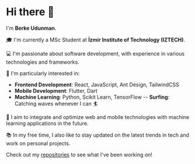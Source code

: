 # Hi there 👋

I'm **Berke Udunman**.

🎓 I'm currently a MSc Student at **İzmir Institute of Technology (IZTECH)**.

💻 I'm passionate about software development, with experience in various technologies and frameworks.

🌱 I'm particularly interested in:

- **Frontend Development**: React, JavaScript, Ant Design, TailwindCSS
- **Mobile Development**: Flutter, Dart
- **Machine Learning**: Python, Scikit Learn, TensorFlow
-- **Surfing**: Catching waves whenever I can 🏄

🚀 I aim to integrate and optimize web and mobile technologies with machine learning applications in the future.

📚 In my free time, I also like to stay updated on the latest trends in tech and work on personal projects.

Check out my [repositories](https://github.com/BerkeUdunman) to see what I've been working on!
